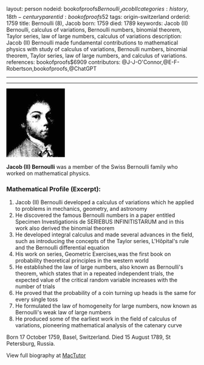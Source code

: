 layout: person
nodeid: bookofproofs$Bernoulli_JacobII
categories: history,18th-century
parentid: bookofproofs$52
tags: origin-switzerland
orderid: 1759
title: Bernoulli (8), Jacob
born: 1759
died: 1789
keywords: Jacob (II) Bernoulli, calculus of variations, Bernoulli numbers, binomial theorem, Taylor series, law of large numbers, calculus of variations
description: Jacob (II) Bernoulli made fundamental contributions to mathematical physics with study of calculus of variations, Bernoulli numbers, binomial theorem, Taylor series, law of large numbers, and calculus of variations.
references: bookofproofs$6909
contributors: @J-J-O'Connor,@E-F-Robertson,bookofproofs,@ChatGPT

---



---

![Bernoulli_Jacob(II).jpg](https://github.com/bookofproofs/bookofproofs.github.io/blob/main/_sources/_assets/images/portraits/Bernoulli_Jacob(II).jpg?raw=true)

**Jacob (II) Bernoulli** was a member of the Swiss Bernoulli family who worked on mathematical physics.

### Mathematical Profile (Excerpt):
1. Jacob (II) Bernoulli developed a calculus of variations which he applied to problems in mechanics, geometry, and astronomy
2. He discovered the famous Bernoulli numbers in a paper entitled Specimen Investigationis de SERIEBUS INFINITISTARUM and in this work also derived the binomial theorem
3. He developed integral calculus and made several advances in the field, such as introducing the concepts of the Taylor series, L'Hôpital's rule and the Bernoulli differential equation
4. His work on series, Geometric Exercises,was the first book on probability theoretical principles in the western world
5. He established the law of large numbers, also known as Bernoulli's theorem, which states that in a repeated independent trials, the expected value of the critical random variable increases with the number of trials 
6. He proved that the probability of a coin turning up heads is the same for every single toss
7. He formulated the law of homogeneity for large numbers, now known as Bernoulli's weak law of large numbers
8. He produced some of the earliest work in the field of calculus of variations, pioneering mathematical analysis of the catenary curve

Born 17 October 1759, Basel, Switzerland. Died 15 August 1789, St Petersburg, Russia.

View full biography at [MacTutor](https://mathshistory.st-andrews.ac.uk/Biographies/Bernoulli_Jacob(II)/)
